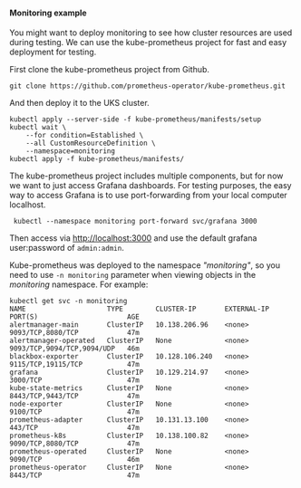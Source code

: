 #### Monitoring example

You might want to deploy monitoring to see how cluster resources are used during testing.
We can use the kube-prometheus project for fast and easy deployment for testing.

First clone the kube-prometheus project from Github.

```
git clone https://github.com/prometheus-operator/kube-prometheus.git
```

And then deploy it to the UKS cluster.

```
kubectl apply --server-side -f kube-prometheus/manifests/setup
kubectl wait \
	--for condition=Established \
	--all CustomResourceDefinition \
	--namespace=monitoring
kubectl apply -f kube-prometheus/manifests/
```

The kube-prometheus project includes multiple components, but for now we want to just access Grafana dashboards.
For testing purposes, the easy way to access Grafana is to use port-forwarding from your local computer localhost.

```
 kubectl --namespace monitoring port-forward svc/grafana 3000
```

Then access via [http://localhost:3000](http://localhost:3000) and use the default grafana user:password of `admin:admin`.

Kube-prometheus was deployed to the namespace <i>"monitoring"</i>, so you need to use `-n monitoring` parameter when viewing objects in the <i>monitoring</i> namespace. For example:

```
kubectl get svc -n monitoring
NAME                    TYPE        CLUSTER-IP       EXTERNAL-IP   PORT(S)                      AGE
alertmanager-main       ClusterIP   10.138.206.96    <none>        9093/TCP,8080/TCP            47m
alertmanager-operated   ClusterIP   None             <none>        9093/TCP,9094/TCP,9094/UDP   46m
blackbox-exporter       ClusterIP   10.128.106.240   <none>        9115/TCP,19115/TCP           47m
grafana                 ClusterIP   10.129.214.97    <none>        3000/TCP                     47m
kube-state-metrics      ClusterIP   None             <none>        8443/TCP,9443/TCP            47m
node-exporter           ClusterIP   None             <none>        9100/TCP                     47m
prometheus-adapter      ClusterIP   10.131.13.100    <none>        443/TCP                      47m
prometheus-k8s          ClusterIP   10.138.100.82    <none>        9090/TCP,8080/TCP            47m
prometheus-operated     ClusterIP   None             <none>        9090/TCP                     46m
prometheus-operator     ClusterIP   None             <none>        8443/TCP                     47m
```